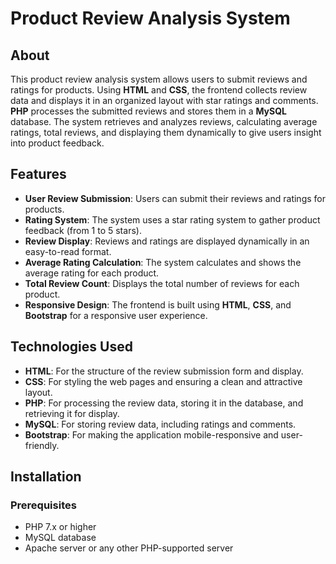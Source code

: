 # Product Review Analysis System

## About
This product review analysis system allows users to submit reviews and ratings for products. Using **HTML** and **CSS**, the frontend collects review data and displays it in an organized layout with star ratings and comments. **PHP** processes the submitted reviews and stores them in a **MySQL** database. The system retrieves and analyzes reviews, calculating average ratings, total reviews, and displaying them dynamically to give users insight into product feedback.

## Features
- **User Review Submission**: Users can submit their reviews and ratings for products.
- **Rating System**: The system uses a star rating system to gather product feedback (from 1 to 5 stars).
- **Review Display**: Reviews and ratings are displayed dynamically in an easy-to-read format.
- **Average Rating Calculation**: The system calculates and shows the average rating for each product.
- **Total Review Count**: Displays the total number of reviews for each product.
- **Responsive Design**: The frontend is built using **HTML**, **CSS**, and **Bootstrap** for a responsive user experience.

## Technologies Used
- **HTML**: For the structure of the review submission form and display.
- **CSS**: For styling the web pages and ensuring a clean and attractive layout.
- **PHP**: For processing the review data, storing it in the database, and retrieving it for display.
- **MySQL**: For storing review data, including ratings and comments.
- **Bootstrap**: For making the application mobile-responsive and user-friendly.

## Installation

### Prerequisites
- PHP 7.x or higher
- MySQL database
- Apache server or any other PHP-supported server




